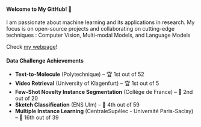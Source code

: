 #### Welcome to My GitHub! 👋

I am passionate about machine learning and its applications in research. My focus is on open-source projects and collaborating on cutting-edge techniques : Computer Vision, Multi-modal Models, and Language Models

Check [my webpage](https://b-ptiste.github.io/)!

#### Data Challenge Achievements

- **Text-to-Molecule** (Polytechnique) – 🏆 1st out of 52
- **Video Retrieval** (University of Klagenfurt) – 🏆 1st out of 5
- **Few-Shot Novelty Instance Segmentation** (Collège de France) – 🥈 2nd out of 20
- **Sketch Classification** (ENS Ulm) – 🏅 4th out of 59
- **Multiple Instance Learning** (CentraleSupélec - Université Paris-Saclay) – 🏅 16th out of 39
